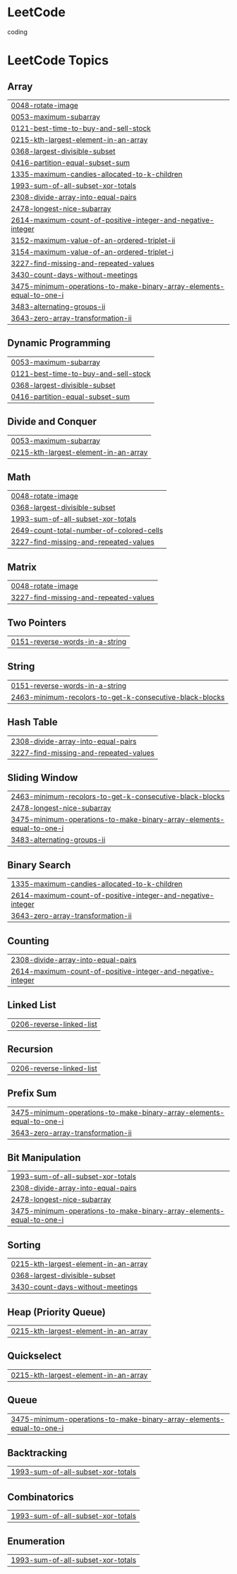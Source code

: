 # LeetCode
coding

<!---LeetCode Topics Start-->
# LeetCode Topics
## Array
|  |
| ------- |
| [0048-rotate-image](https://github.com/nainshi880/LeetCode/tree/master/0048-rotate-image) |
| [0053-maximum-subarray](https://github.com/nainshi880/LeetCode/tree/master/0053-maximum-subarray) |
| [0121-best-time-to-buy-and-sell-stock](https://github.com/nainshi880/LeetCode/tree/master/0121-best-time-to-buy-and-sell-stock) |
| [0215-kth-largest-element-in-an-array](https://github.com/nainshi880/LeetCode/tree/master/0215-kth-largest-element-in-an-array) |
| [0368-largest-divisible-subset](https://github.com/nainshi880/LeetCode/tree/master/0368-largest-divisible-subset) |
| [0416-partition-equal-subset-sum](https://github.com/nainshi880/LeetCode/tree/master/0416-partition-equal-subset-sum) |
| [1335-maximum-candies-allocated-to-k-children](https://github.com/nainshi880/LeetCode/tree/master/1335-maximum-candies-allocated-to-k-children) |
| [1993-sum-of-all-subset-xor-totals](https://github.com/nainshi880/LeetCode/tree/master/1993-sum-of-all-subset-xor-totals) |
| [2308-divide-array-into-equal-pairs](https://github.com/nainshi880/LeetCode/tree/master/2308-divide-array-into-equal-pairs) |
| [2478-longest-nice-subarray](https://github.com/nainshi880/LeetCode/tree/master/2478-longest-nice-subarray) |
| [2614-maximum-count-of-positive-integer-and-negative-integer](https://github.com/nainshi880/LeetCode/tree/master/2614-maximum-count-of-positive-integer-and-negative-integer) |
| [3152-maximum-value-of-an-ordered-triplet-ii](https://github.com/nainshi880/LeetCode/tree/master/3152-maximum-value-of-an-ordered-triplet-ii) |
| [3154-maximum-value-of-an-ordered-triplet-i](https://github.com/nainshi880/LeetCode/tree/master/3154-maximum-value-of-an-ordered-triplet-i) |
| [3227-find-missing-and-repeated-values](https://github.com/nainshi880/LeetCode/tree/master/3227-find-missing-and-repeated-values) |
| [3430-count-days-without-meetings](https://github.com/nainshi880/LeetCode/tree/master/3430-count-days-without-meetings) |
| [3475-minimum-operations-to-make-binary-array-elements-equal-to-one-i](https://github.com/nainshi880/LeetCode/tree/master/3475-minimum-operations-to-make-binary-array-elements-equal-to-one-i) |
| [3483-alternating-groups-ii](https://github.com/nainshi880/LeetCode/tree/master/3483-alternating-groups-ii) |
| [3643-zero-array-transformation-ii](https://github.com/nainshi880/LeetCode/tree/master/3643-zero-array-transformation-ii) |
## Dynamic Programming
|  |
| ------- |
| [0053-maximum-subarray](https://github.com/nainshi880/LeetCode/tree/master/0053-maximum-subarray) |
| [0121-best-time-to-buy-and-sell-stock](https://github.com/nainshi880/LeetCode/tree/master/0121-best-time-to-buy-and-sell-stock) |
| [0368-largest-divisible-subset](https://github.com/nainshi880/LeetCode/tree/master/0368-largest-divisible-subset) |
| [0416-partition-equal-subset-sum](https://github.com/nainshi880/LeetCode/tree/master/0416-partition-equal-subset-sum) |
## Divide and Conquer
|  |
| ------- |
| [0053-maximum-subarray](https://github.com/nainshi880/LeetCode/tree/master/0053-maximum-subarray) |
| [0215-kth-largest-element-in-an-array](https://github.com/nainshi880/LeetCode/tree/master/0215-kth-largest-element-in-an-array) |
## Math
|  |
| ------- |
| [0048-rotate-image](https://github.com/nainshi880/LeetCode/tree/master/0048-rotate-image) |
| [0368-largest-divisible-subset](https://github.com/nainshi880/LeetCode/tree/master/0368-largest-divisible-subset) |
| [1993-sum-of-all-subset-xor-totals](https://github.com/nainshi880/LeetCode/tree/master/1993-sum-of-all-subset-xor-totals) |
| [2649-count-total-number-of-colored-cells](https://github.com/nainshi880/LeetCode/tree/master/2649-count-total-number-of-colored-cells) |
| [3227-find-missing-and-repeated-values](https://github.com/nainshi880/LeetCode/tree/master/3227-find-missing-and-repeated-values) |
## Matrix
|  |
| ------- |
| [0048-rotate-image](https://github.com/nainshi880/LeetCode/tree/master/0048-rotate-image) |
| [3227-find-missing-and-repeated-values](https://github.com/nainshi880/LeetCode/tree/master/3227-find-missing-and-repeated-values) |
## Two Pointers
|  |
| ------- |
| [0151-reverse-words-in-a-string](https://github.com/nainshi880/LeetCode/tree/master/0151-reverse-words-in-a-string) |
## String
|  |
| ------- |
| [0151-reverse-words-in-a-string](https://github.com/nainshi880/LeetCode/tree/master/0151-reverse-words-in-a-string) |
| [2463-minimum-recolors-to-get-k-consecutive-black-blocks](https://github.com/nainshi880/LeetCode/tree/master/2463-minimum-recolors-to-get-k-consecutive-black-blocks) |
## Hash Table
|  |
| ------- |
| [2308-divide-array-into-equal-pairs](https://github.com/nainshi880/LeetCode/tree/master/2308-divide-array-into-equal-pairs) |
| [3227-find-missing-and-repeated-values](https://github.com/nainshi880/LeetCode/tree/master/3227-find-missing-and-repeated-values) |
## Sliding Window
|  |
| ------- |
| [2463-minimum-recolors-to-get-k-consecutive-black-blocks](https://github.com/nainshi880/LeetCode/tree/master/2463-minimum-recolors-to-get-k-consecutive-black-blocks) |
| [2478-longest-nice-subarray](https://github.com/nainshi880/LeetCode/tree/master/2478-longest-nice-subarray) |
| [3475-minimum-operations-to-make-binary-array-elements-equal-to-one-i](https://github.com/nainshi880/LeetCode/tree/master/3475-minimum-operations-to-make-binary-array-elements-equal-to-one-i) |
| [3483-alternating-groups-ii](https://github.com/nainshi880/LeetCode/tree/master/3483-alternating-groups-ii) |
## Binary Search
|  |
| ------- |
| [1335-maximum-candies-allocated-to-k-children](https://github.com/nainshi880/LeetCode/tree/master/1335-maximum-candies-allocated-to-k-children) |
| [2614-maximum-count-of-positive-integer-and-negative-integer](https://github.com/nainshi880/LeetCode/tree/master/2614-maximum-count-of-positive-integer-and-negative-integer) |
| [3643-zero-array-transformation-ii](https://github.com/nainshi880/LeetCode/tree/master/3643-zero-array-transformation-ii) |
## Counting
|  |
| ------- |
| [2308-divide-array-into-equal-pairs](https://github.com/nainshi880/LeetCode/tree/master/2308-divide-array-into-equal-pairs) |
| [2614-maximum-count-of-positive-integer-and-negative-integer](https://github.com/nainshi880/LeetCode/tree/master/2614-maximum-count-of-positive-integer-and-negative-integer) |
## Linked List
|  |
| ------- |
| [0206-reverse-linked-list](https://github.com/nainshi880/LeetCode/tree/master/0206-reverse-linked-list) |
## Recursion
|  |
| ------- |
| [0206-reverse-linked-list](https://github.com/nainshi880/LeetCode/tree/master/0206-reverse-linked-list) |
## Prefix Sum
|  |
| ------- |
| [3475-minimum-operations-to-make-binary-array-elements-equal-to-one-i](https://github.com/nainshi880/LeetCode/tree/master/3475-minimum-operations-to-make-binary-array-elements-equal-to-one-i) |
| [3643-zero-array-transformation-ii](https://github.com/nainshi880/LeetCode/tree/master/3643-zero-array-transformation-ii) |
## Bit Manipulation
|  |
| ------- |
| [1993-sum-of-all-subset-xor-totals](https://github.com/nainshi880/LeetCode/tree/master/1993-sum-of-all-subset-xor-totals) |
| [2308-divide-array-into-equal-pairs](https://github.com/nainshi880/LeetCode/tree/master/2308-divide-array-into-equal-pairs) |
| [2478-longest-nice-subarray](https://github.com/nainshi880/LeetCode/tree/master/2478-longest-nice-subarray) |
| [3475-minimum-operations-to-make-binary-array-elements-equal-to-one-i](https://github.com/nainshi880/LeetCode/tree/master/3475-minimum-operations-to-make-binary-array-elements-equal-to-one-i) |
## Sorting
|  |
| ------- |
| [0215-kth-largest-element-in-an-array](https://github.com/nainshi880/LeetCode/tree/master/0215-kth-largest-element-in-an-array) |
| [0368-largest-divisible-subset](https://github.com/nainshi880/LeetCode/tree/master/0368-largest-divisible-subset) |
| [3430-count-days-without-meetings](https://github.com/nainshi880/LeetCode/tree/master/3430-count-days-without-meetings) |
## Heap (Priority Queue)
|  |
| ------- |
| [0215-kth-largest-element-in-an-array](https://github.com/nainshi880/LeetCode/tree/master/0215-kth-largest-element-in-an-array) |
## Quickselect
|  |
| ------- |
| [0215-kth-largest-element-in-an-array](https://github.com/nainshi880/LeetCode/tree/master/0215-kth-largest-element-in-an-array) |
## Queue
|  |
| ------- |
| [3475-minimum-operations-to-make-binary-array-elements-equal-to-one-i](https://github.com/nainshi880/LeetCode/tree/master/3475-minimum-operations-to-make-binary-array-elements-equal-to-one-i) |
## Backtracking
|  |
| ------- |
| [1993-sum-of-all-subset-xor-totals](https://github.com/nainshi880/LeetCode/tree/master/1993-sum-of-all-subset-xor-totals) |
## Combinatorics
|  |
| ------- |
| [1993-sum-of-all-subset-xor-totals](https://github.com/nainshi880/LeetCode/tree/master/1993-sum-of-all-subset-xor-totals) |
## Enumeration
|  |
| ------- |
| [1993-sum-of-all-subset-xor-totals](https://github.com/nainshi880/LeetCode/tree/master/1993-sum-of-all-subset-xor-totals) |
<!---LeetCode Topics End-->